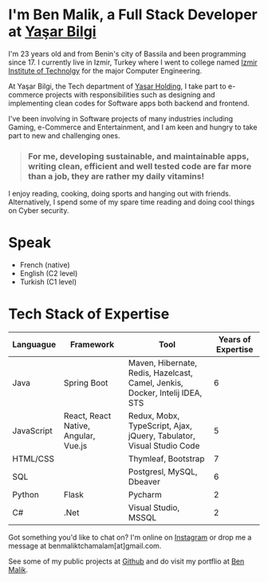 # I'm Ben Malik, a Full Stack Developer at <a href="https://eng.yasarbilgi.com.tr/" target="_blank">Yaşar Bilgi</a>

I'm 23 years old and from Benin's city of Bassila and been programming since 17. I currently live in Izmir, Turkey where I went to college named 
<a href="https://en.iyte.edu.tr" target="_blank">Izmir Institute of Technolgy</a>
for the major Computer Engineering.

At Yaşar Bilgi, the Tech department of <a href="https://yasar.com.tr/en/" target="_blank">Yasar Holding</a>, I take part to e-commerce projects with responsibilities such as
designing and implementing clean codes for Software apps both backend and frontend.

I've been involving in Software projects of many industries including Gaming, e-Commerce and Entertainment, and I am keen and hungry to take part to new and challenging ones.

> ### For me, developing sustainable, and maintainable apps, writing clean, efficient and well tested code are far more than a job, they are rather my daily vitamins!

I enjoy reading, cooking, doing sports and hanging out with friends. Alternatively, I spend some of my spare time reading and doing cool things on Cyber security.

  
# Speak
* French (native) 
* English (C2 level)
* Turkish (C1 level)


# Tech Stack of Expertise

 
 Languague  | Framework | Tool | Years of Expertise
 ------------|----------|---------- | ----------
Java  | Spring Boot | Maven, Hibernate, Redis, Hazelcast, Camel, Jenkis, Docker, Intelij IDEA, STS | 6
JavaScript  | React, React Native, Angular, Vue.js | Redux, Mobx, TypeScript, Ajax, jQuery, Tabulator, Visual Studio Code | 5
HTML/CSS| | Thymleaf, Bootstrap | 7
 SQL | | Postgresl, MySQL, Dbeaver | 6
 Python| Flask | Pycharm | 2
C#| .Net | Visual Studio, MSSQL | 2


Got something you'd like to chat on? I'm online on [Instagram](https://www.instagram.com/benmalik_/) or drop me a message at benmaliktchamalam[at]gmail.com.

See some of my public projects at [Github](https://github.com/ben-malik) and do visit my portflio at [Ben Malik](https://tchamalam.com).
